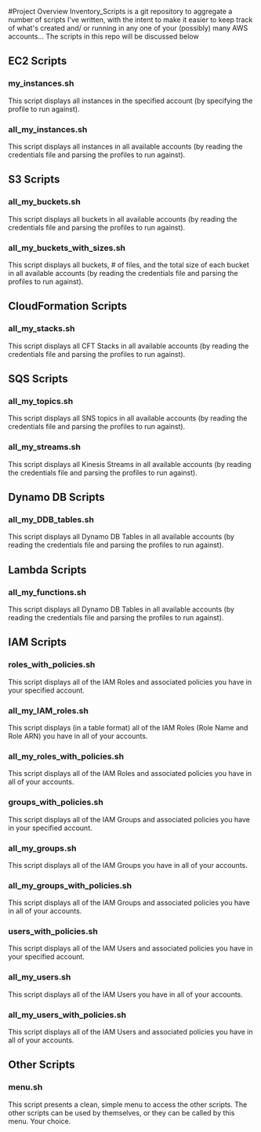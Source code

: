 #Project Overview
Inventory_Scripts is a git repository to aggregate a number of scripts I've written, with the intent to make it easier to keep track of what's created and/ or running in any one of your (possibly) many AWS accounts... The scripts in this repo will be discussed below

## EC2 Scripts
### my_instances.sh
This script displays all instances in the specified account (by specifying the profile to run against).

### all_my_instances.sh
This script displays all instances in all available accounts (by reading the credentials file and parsing the profiles to run against).

## S3 Scripts
### all_my_buckets.sh
This script displays all buckets in all available accounts (by reading the credentials file and parsing the profiles to run against).

### all_my_buckets_with_sizes.sh
This script displays all buckets, # of files, and the total size of each bucket in all available accounts (by reading the credentials file and parsing the profiles to run against).

## CloudFormation Scripts
### all_my_stacks.sh
This script displays all CFT Stacks in all available accounts (by reading the credentials file and parsing the profiles to run against).

## SQS Scripts
### all_my_topics.sh
This script displays all SNS topics in all available accounts (by reading the credentials file and parsing the profiles to run against).

### all_my_streams.sh
This script displays all Kinesis Streams in all available accounts (by reading the credentials file and parsing the profiles to run against).

## Dynamo DB Scripts
### all_my_DDB_tables.sh
This script displays all Dynamo DB Tables in all available accounts (by reading the credentials file and parsing the profiles to run against).

## Lambda Scripts
### all_my_functions.sh
This script displays all Dynamo DB Tables in all available accounts (by reading the credentials file and parsing the profiles to run against).

## IAM Scripts
### roles_with_policies.sh
This script displays all of the IAM Roles and associated policies you have in your specified account.
### all_my_IAM_roles.sh
This script displays (in a table format) all of the IAM Roles (Role Name and Role ARN) you have in all of your accounts.
### all_my_roles_with_policies.sh
This script displays all of the IAM Roles and associated policies you have in all of your accounts.

### groups_with_policies.sh
This script displays all of the IAM Groups and associated policies you have in your specified account.
### all_my_groups.sh
This script displays all of the IAM Groups you have in all of your accounts.
### all_my_groups_with_policies.sh
This script displays all of the IAM Groups and associated policies you have in all of your accounts.

### users_with_policies.sh
This script displays all of the IAM Users and associated policies you have in your specified account. 
### all_my_users.sh
This script displays all of the IAM Users you have in all of your accounts.
### all_my_users_with_policies.sh
This script displays all of the IAM Users and associated policies you have in all of your accounts.

## Other Scripts
### menu.sh
This script presents a clean, simple menu to access the other scripts. The other scripts can be used by themselves, or they can be called by this menu. Your choice.
